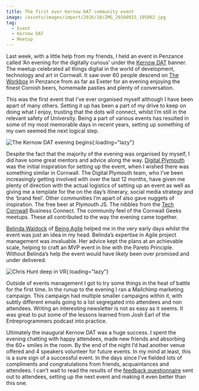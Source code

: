 ```yaml
---
title: The first ever Kernow DAT community event
image: /assets/images/import/2016/10/IMG_20160915_195002.jpg
tag:
  - Event
  - Kernow DAT
  - Meetup
---
```

<span style="font-weight: 400;">Last week, with a little help from my friends, I held an event in Penzance called ‘An evening for the digitally curious’ under the <a href="https://kernowdat.co.uk">Kernow DAT</a> banner. The meetup celebrated&nbsp;all things digital in the world of development, technology and art in Cornwall. It saw over 60 people descend on&nbsp;<a href="http://theworkbox.com/">The Workbox</a> in Penzance from as far as Exeter for an evening enjoying the finest Cornish beers, homemade pasties and plenty of conversation.</span>

<span style="font-weight: 400;">This was the first event that I’ve ever organised myself although I have been apart of many others. Setting it up has been a part of my drive to keep on doing what I enjoy, trusting that the dots will connect, whilst I’m still in the relevant safety of University. Being a part of various events has resulted in some of my most memorable days in recent years, setting up something of my own seemed the next logical step.</span>

![The Kernow DAT evening begins](/assets/images/import/2016/10/IMG_20160915_191713-1.jpg){:loading="lazy"}

<span style="font-weight: 400;">Despite the fact that the majority of the evening was organised by myself, I did have some great mentors and advice along the way. <a href="https://www.digitalplymouth.com/">Digital Plymouth</a> was the initial inspiration for setting up the event, when I wished there was something similar in Cornwall. The Digital Plymouth team, who I’ve been increasingly getting involved with over the last 12 months, have given me plenty of direction with the actual logistics of setting up an event as well as giving me a template for the on the day’s itinerary, social media strategy and the ‘brand feel’. Other communities I’m apart of also gave nuggets of inspiration. The free beer at Plymouth JS. The nibbles from the <a href="https://techcornwall.co.uk/">Tech Cornwall</a> Business Connect. The community feel of the Cornwall Geeks meetups. These all contributed to the way the evening came together.</span>

<span style="font-weight: 400;"><a href="https://twitter.com/belindawaldock">Belinda Waldock</a> of <a href="http://www.beingagile.co.uk/">Being Agile</a> helped me in the very early days whilst the event was just an idea in my head. Belinda’s expertise in Agile project management was invaluable. Her advice kept the plans at an achievable scale, helping to craft an MVP event in line with the Pareto Principle. Without Belinda’s help the event would have likely been over promised and under delivered.</span>

![Chris Hunt deep in VR](/assets/images/import/2016/10/DSCF1656.jpg){:loading="lazy"}

<span style="font-weight: 400;">Outside of events management I got to try some things in the heat of battle for the first time. In the runup to the evening I ran a Mailchimp marketing campaign. This campaign had multiple smaller campaigns within it, with subtly different emails going to a list segregated into attendees and non attendees. Writing an interesting newsletter is not as easy as it seems. It was great to put some of the lessons learned from Josh Earl of the Entreprogrammers podcast into practice.</span>

<span style="font-weight: 400;">Ultimately the inaugural Kernow DAT was a huge success. I spent the evening chatting with happy attendees, made new friends and absorbing the 60+ smiles in the room. By the end of the night I’d had another venue offered and 4 speakers volunteer for future events. In my mind at least, this is a sure sign of a successful event. In the days since I’ve fielded lots of compliments and congratulations from friends, acquaintances and attendees. I can’t wait to read the results of the <a href="https://tonyedwardspz.typeform.com/to/sHjlGk">feedback questionnaire</a> sent out to attendees, setting up the next event and making it even better than this one.</span>
